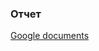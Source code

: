 ### Отчет
[Google documents](https://docs.google.com/document/d/1yhqnyuSsK0Ap3saCFC675WxQiWQZJVDHGfDQ28iFJGQ/edit?usp=sharing "Google documents")